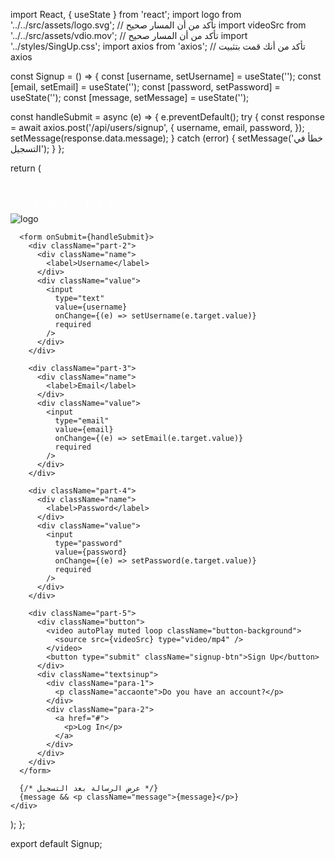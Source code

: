 import React, { useState } from 'react';
import logo from '../../src/assets/logo.svg'; // تأكد من أن المسار صحيح
import videoSrc from '../../src/assets/vdio.mov'; // تأكد من أن المسار صحيح
import '../styles/SingUp.css';
import axios from 'axios'; // تأكد من أنك قمت بتثبيت axios

const Signup = () => {
  const [username, setUsername] = useState('');
  const [email, setEmail] = useState('');
  const [password, setPassword] = useState('');
  const [message, setMessage] = useState('');

  const handleSubmit = async (e) => {
    e.preventDefault();
    try {
      const response = await axios.post('/api/users/signup', {
        username,
        email,
        password,
      });
      setMessage(response.data.message);
    } catch (error) {
      setMessage('خطأ في التسجيل');
    }
  };

  return (
    <div className="card">
      <div className="part-1">
        <div className="logotext">
          <svg width="200" height="50" xmlns="http://www.w3.org/2000/svg">
            <text x="10" y="40" fontFamily="Arial" fontSize="20" fill="white">G</text>
            <text x="36" y="40" fontFamily="Arial" fontSize="20" fill="white">A</text>
            <text x="58" y="40" fontFamily="Arial" fontSize="20" fill="white">M</text>
            <text x="84" y="40" fontFamily="Arial" fontSize="20" fill="white">E</text>
            <text x="120" y="40" fontFamily="Arial" fontSize="20" fill="white">M</text>
            <text x="140" y="40" fontFamily="Arial" fontSize="20" fill="white">B</text>
            <text x="157" y="40" fontFamily="Arial" fontSize="20" fill="white">X</text>
          </svg>
        </div>
        <div className="logo-1">
          <img src={logo} alt="logo" />
        </div>
      </div>

      <form onSubmit={handleSubmit}>
        <div className="part-2">
          <div className="name">
            <label>Username</label>
          </div>
          <div className="value">
            <input 
              type="text" 
              value={username} 
              onChange={(e) => setUsername(e.target.value)} 
              required 
            />
          </div>
        </div>
        
        <div className="part-3">
          <div className="name">
            <label>Email</label>
          </div>
          <div className="value">
            <input 
              type="email" 
              value={email} 
              onChange={(e) => setEmail(e.target.value)} 
              required 
            />
          </div>
        </div>
        
        <div className="part-4">
          <div className="name">
            <label>Password</label>
          </div>
          <div className="value">
            <input 
              type="password" 
              value={password} 
              onChange={(e) => setPassword(e.target.value)} 
              required 
            />
          </div>
        </div>
        
        <div className="part-5">
          <div className="button">
            <video autoPlay muted loop className="button-background">
              <source src={videoSrc} type="video/mp4" />
            </video>
            <button type="submit" className="signup-btn">Sign Up</button>
          </div>
          <div className="textsinup">
            <div className="para-1">
              <p className="accaonte">Do you have an account?</p>
            </div>
            <div className="para-2">
              <a href="#">
                <p>Log In</p>
              </a>
            </div>
          </div>
        </div>
      </form>

      {/* عرض الرسالة بعد التسجيل */}
      {message && <p className="message">{message}</p>}
    </div>
  );
};

export default Signup;
